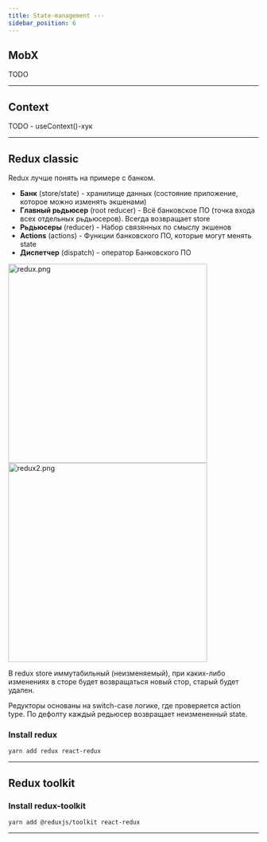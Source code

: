 ```yaml
---
title: State-management ---
sidebar_position: 6
---
```


## MobX

TODO

***

## Context

TODO - useContext()-хук

***

## Redux classic

Redux лучше понять на примере с банком. 

- **Банк** (store/state) - хранилище данных (состояние приложение, которое можно изменять экшенами)
- **Главный рьдьюсер** (root reducer) - Всё банковское ПО (точка входа всех отдельных рьдьюсеров). Всегда возвращает store
- **Рьдьюсеры** (reducer) - Набор связянных по смыслу экшенов
- **Actions** (actions) - Функции банковского ПО, которые могут менять state 
- **Диспетчер** (dispatch) - оператор Банковского ПО

<img src="../../../../img/frontend/redux.png" width="400" alt="redux.png" />
<img src="../../../../img/frontend/redux2.png" width="400" alt="redux2.png" />

В redux store иммутабильный (неизменяемый), при каких-либо изменениях в сторе будет возвращаться новый стор, старый будет удален.

Редукторы основаны на switch-case логике, где проверяется action type. По дефолту каждый редьюсер возвращает неизмененный state.

### Install redux

`yarn add redux react-redux`

***
## Redux toolkit
### Install redux-toolkit

`yarn add @reduxjs/toolkit react-redux`

***


